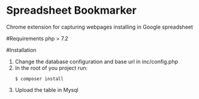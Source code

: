 # Spreadsheet Bookmarker

Chrome extension for capturing webpages installing in Google spreadsheet

#Requirements
 php > 7.2

#Installation

1. Change the database configuration and base url in inc/config.php
2. In the root of you project run:
    ```shell
    $ composer install
3. Upload the table in Mysql